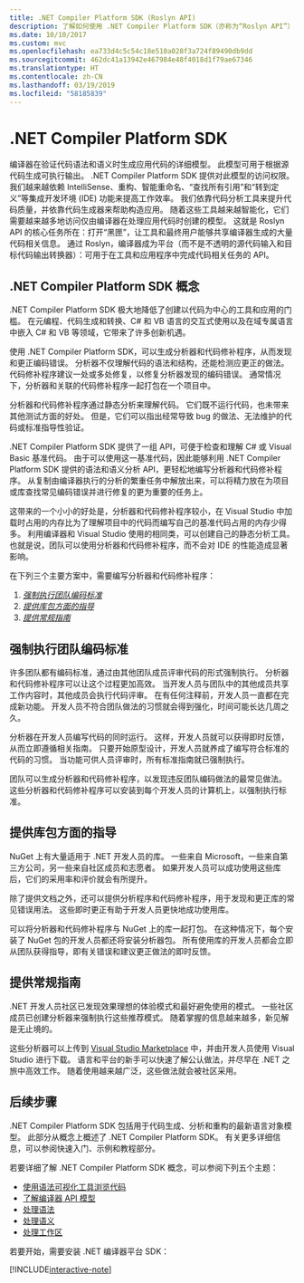 ```yaml
---
title: .NET Compiler Platform SDK (Roslyn API)
description: 了解如何使用 .NET Compiler Platform SDK（亦称为“Roslyn API”）来理解 .NET 代码、发现并修复错误。
ms.date: 10/10/2017
ms.custom: mvc
ms.openlocfilehash: ea733d4c5c54c18e510a028f3a724f89490db9dd
ms.sourcegitcommit: 462dc41a13942e467984e48f4018d1f79ae67346
ms.translationtype: HT
ms.contentlocale: zh-CN
ms.lasthandoff: 03/19/2019
ms.locfileid: "58185839"
---
```

# <a name="the-net-compiler-platform-sdk"></a>.NET Compiler Platform SDK

编译器在验证代码语法和语义时生成应用代码的详细模型。 此模型可用于根据源代码生成可执行输出。 .NET Compiler Platform SDK 提供对此模型的访问权限。 我们越来越依赖 IntelliSense、重构、智能重命名、“查找所有引用”和“转到定义”等集成开发环境 (IDE) 功能来提高工作效率。 我们依靠代码分析工具来提升代码质量，并依靠代码生成器来帮助构造应用。 随着这些工具越来越智能化，它们需要越来越多地访问仅由编译器在处理应用代码时创建的模型。 这就是 Roslyn API 的核心任务所在：打开“黑匣”，让工具和最终用户能够共享编译器生成的大量代码相关信息。
通过 Roslyn，编译器成为平台（而不是不透明的源代码输入和目标代码输出转换器）：可用于在工具和应用程序中完成代码相关任务的 API。

## <a name="net-compiler-platform-sdk-concepts"></a>.NET Compiler Platform SDK 概念

.NET Compiler Platform SDK 极大地降低了创建以代码为中心的工具和应用的门槛。 在元编程、代码生成和转换、C# 和 VB 语言的交互式使用以及在域专属语言中嵌入 C# 和 VB 等领域，它带来了许多创新机遇。

使用 .NET Compiler Platform SDK，可以生成分析器和代码修补程序，从而发现和更正编码错误。 分析器不仅理解代码的语法和结构，还能检测应更正的做法。 代码修补程序建议一处或多处修复，以修复分析器发现的编码错误。 通常情况下，分析器和关联的代码修补程序一起打包在一个项目中。

分析器和代码修补程序通过静态分析来理解代码。 它们既不运行代码，也未带来其他测试方面的好处。 但是，它们可以指出经常导致 bug 的做法、无法维护的代码或标准指导性验证。

.NET Compiler Platform SDK 提供了一组 API，可便于检查和理解 C# 或 Visual Basic 基准代码。 由于可以使用这一基准代码，因此能够利用 .NET Compiler Platform SDK 提供的语法和语义分析 API，更轻松地编写分析器和代码修补程序。 从复制由编译器执行的分析的繁重任务中解放出来，可以将精力放在为项目或库查找常见编码错误并进行修复的更为重要的任务上。

这带来的一个小小的好处是，分析器和代码修补程序较小，在 Visual Studio 中加载时占用的内存比为了理解项目中的代码而编写自己的基准代码占用的内存少得多。 利用编译器和 Visual Studio 使用的相同类，可以创建自己的静态分析工具。 也就是说，团队可以使用分析器和代码修补程序，而不会对 IDE 的性能造成显著影响。

在下列三个主要方案中，需要编写分析器和代码修补程序：

1. [*强制执行团队编码标准*](#enforce-team-coding-standards)
1. [*提供库包方面的指导*](#provide-guidance-with-library-packages)
1. [*提供常规指南*](#provide-general-guidance)

## <a name="enforce-team-coding-standards"></a>强制执行团队编码标准

许多团队都有编码标准，通过由其他团队成员评审代码的形式强制执行。 分析器和代码修补程序可以让这个过程更加高效。 当开发人员与团队中的其他成员共享工作内容时，其他成员会执行代码评审。 在有任何注释前，开发人员一直都在完成新功能。 开发人员不符合团队做法的习惯就会得到强化，时间可能长达几周之久。

分析器在开发人员编写代码的同时运行。 这样，开发人员就可以获得即时反馈，从而立即遵循相关指南。 只要开始原型设计，开发人员就养成了编写符合标准的代码的习惯。 当功能可供人员评审时，所有标准指南就已强制执行。

团队可以生成分析器和代码修补程序，以发现违反团队编码做法的最常见做法。 这些分析器和代码修补程序可以安装到每个开发人员的计算机上，以强制执行标准。

## <a name="provide-guidance-with-library-packages"></a>提供库包方面的指导

NuGet 上有大量适用于 .NET 开发人员的库。
一些来自 Microsoft，一些来自第三方公司，另一些来自社区成员和志愿者。 如果开发人员可以成功使用这些库后，它们的采用率和评价就会有所提升。

除了提供文档之外，还可以提供分析程序和代码修补程序，用于发现和更正库的常见错误用法。 这些即时更正有助于开发人员更快地成功使用库。

可以将分析器和代码修补程序与 NuGet 上的库一起打包。 在这种情况下，每个安装了 NuGet 包的开发人员都还将安装分析器包。 所有使用库的开发人员都会立即从团队获得指导，即有关错误和建议更正做法的即时反馈。

## <a name="provide-general-guidance"></a>提供常规指南

.NET 开发人员社区已发现效果理想的体验模式和最好避免使用的模式。 一些社区成员已创建分析器来强制执行这些推荐模式。 随着掌握的信息越来越多，新见解是无止境的。

这些分析器可以上传到 [Visual Studio Marketplace](https://marketplace.visualstudio.com/vs) 中，并由开发人员使用 Visual Studio 进行下载。 语言和平台的新手可以快速了解公认做法，并尽早在 .NET 之旅中高效工作。 随着使用越来越广泛，这些做法就会被社区采用。

## <a name="next-steps"></a>后续步骤

.NET Compiler Platform SDK 包括用于代码生成、分析和重构的最新语言对象模型。 此部分从概念上概述了 .NET Compiler Platform SDK。 有关更多详细信息，可以参阅快速入门、示例和教程部分。

若要详细了解 .NET Compiler Platform SDK 概念，可以参阅下列五个主题：

- [使用语法可视化工具浏览代码](syntax-visualizer.md)
- [了解编译器 API 模型](compiler-api-model.md)
- [处理语法](work-with-syntax.md)
- [处理语义](work-with-semantics.md)
- [处理工作区](work-with-workspace.md)

若要开始，需要安装 .NET 编译器平台 SDK：

[!INCLUDE[interactive-note](~/includes/roslyn-installation.md)]

<!--

Turn this on as more of the conceptual content is in place:
- Try the [Quickstarts](quickstart/index.md) to create your first tutorial.
- Experiment with one of the [Tutorials](tutorials/index.md).
- Explore the [Samples](samples/index.md) to see some simple analyzers.
- Read the [Concepts](concepts/index.md) to understand the ideas behind analyzers and code fixes.

-->
